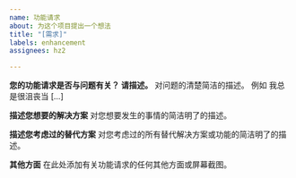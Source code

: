 ```yaml
---
name: 功能请求
about: 为这个项目提出一个想法
title: "[需求]"
labels: enhancement
assignees: hz2

---
```


**您的功能请求是否与问题有关？ 请描述。**
对问题的清楚简洁的描述。 例如 我总是很沮丧当 [...]

**描述您想要的解决方案**
对您想要发生的事情的简洁明了的描述。

**描述您考虑过的替代方案**
对您考虑过的所有替代解决方案或功能的简洁明了的描述。

**其他方面**
在此处添加有关功能请求的任何其他方面或屏幕截图。
